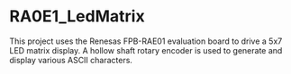 # RA0E1_LedMatrix
This project uses the Renesas FPB-RAE01 evaluation board to drive a 5x7 LED matrix display. A hollow shaft rotary encoder is used to generate and display various ASCII characters.
